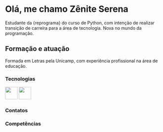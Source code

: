 # Olá, me chamo Zênite Serena

Estudante da {reprograma} do curso de Python, com intenção de realizar transição de carreira para a área de tecnologia. Nova no mundo da programação.

## Formação e atuação

Formada em Letras pela Unicamp, com experiência profissional na área de educação. 

### Tecnologias

<img src="https://cdn.jsdelivr.net/gh/devicons/devicon/icons/git/git-original.svg" width="40"/> <img src="https://cdn.jsdelivr.net/gh/devicons/devicon/icons/python/python-plain.svg" width="40"/>
          
### Contatos

### Competências


          
